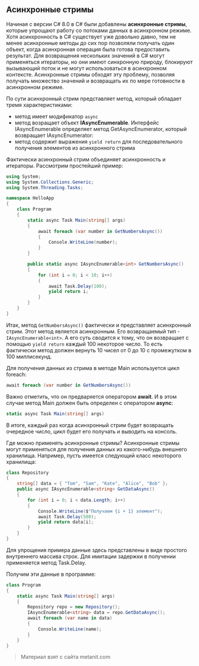## Асинхронные стримы

Начиная с версии C# 8.0 в C# были добавлены **асинхронные стримы**, которые упрощают работу со потоками данных в асинхронном режиме. Хотя асинхронность в C# существует уже довольно давно, тем не менее асинхронные методы до сих пор позволяли получать один объект, когда асинхронная операция была готова предоставить результат. Для возвращения нескольких значений в C# могут применяться итераторы, но они имеют синхронную природу, блокируют вызывающий поток и не могут использоваться в асинхронном контексте. Асинхронные стримы обходят эту  проблему, позволяя получать множество значений и возвращать их по мере готовности в асинхронном режиме.

По сути асинхронный стрим представляет метод, который обладает тремя характеристиками:
- метод имеет модификатор `async`
- метод возращает объект **IAsyncEnumerable<T>**. Интерфейс IAsyncEnumerable определяет метод GetAsyncEnumerator, 
который возвращает IAsyncEnumerator:
- метод содержит выражения `yield return` для последовательного получения элементов из асинхронного стрима

Фактически асинхронный стрим объединяет асинхронность и итераторы. Рассмотрим простейший пример:

```cs
using System;
using System.Collections.Generic;
using System.Threading.Tasks;

namespace HelloApp
{
    class Program 
    {
        static async Task Main(string[] args)
        {
            await foreach (var number in GetNumbersAsync())
            {
                Console.WriteLine(number);
            }
        }

        public static async IAsyncEnumerable<int> GetNumbersAsync()
        {
            for (int i = 0; i < 10; i++)
            {
                await Task.Delay(100);
                yield return i; 
            }
        }
    }
}
```

Итак, метод `GetNumbersAsync()` фактически и представляет асинхронный стрим. Этот метод является асинхронным. Его возвращаемый тип - `IAsyncEnumerable<int>`. А его суть сводится к тому, что он возвращает с помощью `yield return` каждый 100 некоторое число. То есть фактически метод должен вернуть 10 чисел от 0 до 10 с промежутком в 100 миллисекунд.

Для получения данных из стрима в методе Main используется цикл foreach:

```cs
await foreach (var number in GetNumbersAsync())
```

Важно отметить, что он предваряется оператором **await**. И в этом случае метод Main должен быть определен с оператором **async**:

```cs
static async Task Main(string[] args)
```

В итоге, каждый раз когда асинхронный стрим будет возвращать очередное число, цикл будет его получать и выводить на консоль.

Где можно применять асинхронные стримы? Асинхронные стримы могут применяться для получения данных из какого-нибудь внешнего хранилища. Например, пусть имеется следующий класс некоторого хранилища:

```cs
class Repository
{
    string[] data = { "Tom", "Sam", "Kate", "Alice", "Bob" };
    public async IAsyncEnumerable<string> GetDataAsync()
    {
        for (int i = 0; i < data.Length; i++)
        {
            Console.WriteLine($"Получаем {i + 1} элемент");
            await Task.Delay(500);
            yield return data[i];
        }
    }
}
```

Для упрощения примера данные здесь представлены в виде простого внутреннего массива строк. Для имитации задержки в получении применяется метод Task.Delay.

Получим эти данные в программе:

```cs
class Program 
{
    static async Task Main(string[] args)
    {
        Repository repo = new Repository();
        IAsyncEnumerable<string> data = repo.GetDataAsync();
        await foreach (var name in data)
        {
            Console.WriteLine(name);
        }
    }
}
```


> Материал взят с сайта metanit.com